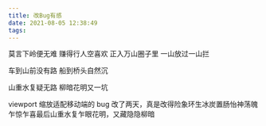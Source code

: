 ```yaml
---
title: 改Bug有感
date: 2021-08-05 12:38:49
tags:
---
```


莫言下岭便无难
赚得行人空喜欢
正入万山圈子里
一山放过一山拦
<!-- more -->

车到山前没有路
船到桥头自然沉

山重水复疑无路
柳暗花明又一坑

viewport 缩放适配移动端的 bug 改了两天，真是改得险象环生冰炭置肠怡神荡魄乍惊乍喜最后山重水复乍眼花明，又藏隐隐柳暗

